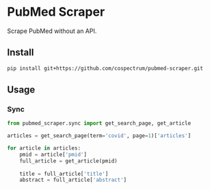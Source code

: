 # PubMed Scraper

Scrape PubMed without an API.

## Install

```sh
pip install git+https://github.com/cospectrum/pubmed-scraper.git
```

## Usage

### Sync

```python
from pubmed_scraper.sync import get_search_page, get_article

articles = get_search_page(term='covid', page=1)['articles']

for article in articles:
    pmid = article['pmid']
    full_article = get_article(pmid)    
    
    title = full_article['title']
    abstract = full_article['abstract'] 
```


